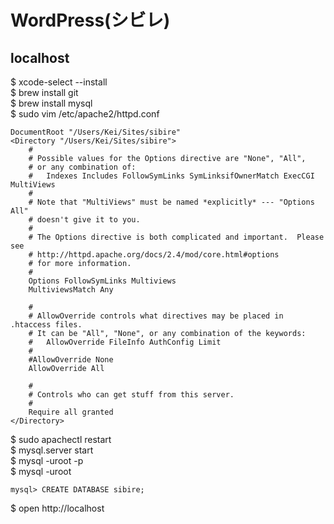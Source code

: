 # WordPress(シビレ)
## localhost
$ xcode-select --install  
$ brew install git  
$ brew install mysql  
$ sudo vim /etc/apache2/httpd.conf  

    DocumentRoot "/Users/Kei/Sites/sibire"
    <Directory "/Users/Kei/Sites/sibire">
        #
        # Possible values for the Options directive are "None", "All",
        # or any combination of:
        #   Indexes Includes FollowSymLinks SymLinksifOwnerMatch ExecCGI MultiViews
        #
        # Note that "MultiViews" must be named *explicitly* --- "Options All"
        # doesn't give it to you.
        #
        # The Options directive is both complicated and important.  Please see
        # http://httpd.apache.org/docs/2.4/mod/core.html#options
        # for more information.
        #
        Options FollowSymLinks Multiviews
        MultiviewsMatch Any

        #
        # AllowOverride controls what directives may be placed in .htaccess files.
        # It can be "All", "None", or any combination of the keywords:
        #   AllowOverride FileInfo AuthConfig Limit
        #
        #AllowOverride None
        AllowOverride All

        #
        # Controls who can get stuff from this server.
        #
        Require all granted
    </Directory>

$ sudo apachectl restart  
$ mysql.server start  
$ mysql -uroot -p  
$ mysql -uroot  

    mysql> CREATE DATABASE sibire;  
$ open http://localhost  
